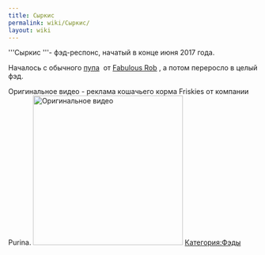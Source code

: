 ```yaml
---
title: Сыркис
permalink: wiki/Сыркис/
layout: wiki
---
```


'''Сыркис '''- фэд-респонс, начатый в конце июня 2017 года.

Началось с обычного [пупа](https://youtu.be/x9cOUazH3zQ)  от [Fabulous
Rob](/wiki/Fabulous_Rob "wikilink") , а потом переросло в целый фэд. 

Оригинальное видео - реклама кошачьего корма Friskies от компании
Purina.
<img src="Friskies" title="fig:Оригинальное видео" width="303" height="303" alt="Оригинальное видео" />
[Категория:Фэды](Категория:Фэды "wikilink")
